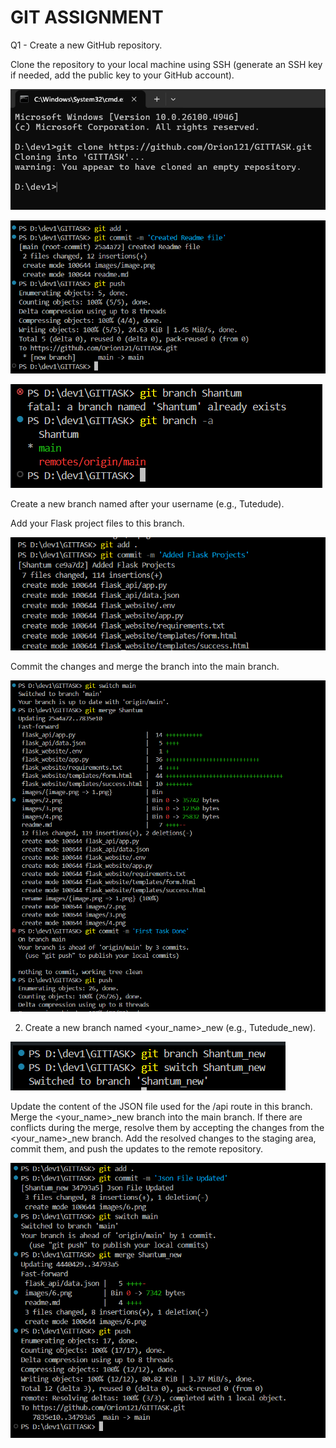 # GIT ASSIGNMENT

Q1 - Create a new GitHub repository.

Clone the repository to your local machine using SSH (generate an SSH key if needed, add the public key to your GitHub account).

![alt text](images/1.png)

![alt text](images/2.png)

![alt text](images/3.png)

Create a new branch named after your username (e.g., Tutedude).

Add your Flask project files to this branch.

![alt text](images/4.png)

Commit the changes and merge the branch into the main branch.

![alt text](images/5.png)



2. Create a new branch named <your_name>_new (e.g., Tutedude_new).

![alt text](images/6.png)

Update the content of the JSON file used for the /api route in this branch.
Merge the <your_name>_new branch into the main branch.
If there are conflicts during the merge, resolve them by accepting the changes from the <your_name>_new branch.
Add the resolved changes to the staging area, commit them, and push the updates to the remote repository.

![alt text](images/7.png)

